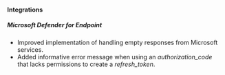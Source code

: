 
#### Integrations
##### Microsoft Defender for Endpoint
- Improved implementation of handling empty responses from Microsoft services.
- Added informative error message when using an *authorization_code* that lacks permissions to create a *refresh_token*. 
